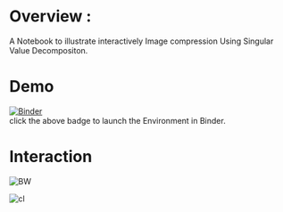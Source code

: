 

# Overview :

A Notebook to illustrate interactively Image compression Using Singular Value Decompositon. 

# Demo


[![Binder](https://mybinder.org/badge_logo.svg)](https://mybinder.org/v2/gh/raj-sahu/COMPRESS-IMAGE/master?filepath=compressImg.ipynb)
<br>
click the above badge to launch the Environment in Binder.

# Interaction
![BW](gif/bg)

![cl](gif/cl)
